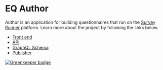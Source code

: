 # EQ Author

Author is an application for building questionnaires that run on the [Survey Runner](https://github.com/ONSDigital/eq-survey-runner) platform.
Learn more about the project by following the links below.

- [Front end](/eq-author/README.md)
- [API](/eq-author-api/README.md)
- [GraphQL Schema](/eq-author-graphql-schema/README.md)
- [Publisher](/eq-publisher/README.md)

[![Greenkeeper badge](https://badges.greenkeeper.io/ONSdigital/eq-author-app.svg)](https://greenkeeper.io/)